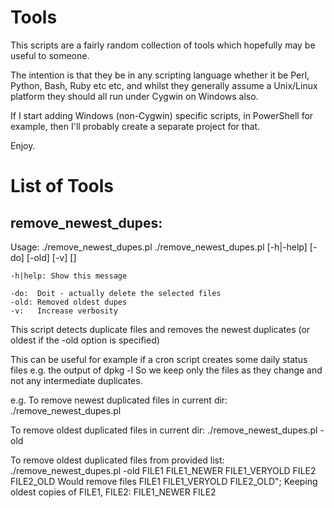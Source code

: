 Tools
=====


This scripts are a fairly random collection of tools which hopefully may be useful to someone.

The intention is that they be in any scripting language whether it be Perl, Python, Bash, Ruby etc etc,
and whilst they generally assume a Unix/Linux platform they should all run under Cygwin on Windows also.

If I start adding Windows (non-Cygwin) specific scripts, in PowerShell for example, then I'll probably create
a separate project for that.

Enjoy.


List of Tools
=============

remove_newest_dupes:
--------------------


Usage: ./remove_newest_dupes.pl
  ./remove_newest_dupes.pl [-h|-help] [-do] [-old] [-v] [<FILES>]

    -h|help: Show this message

    -do:  Doit - actually delete the selected files
    -old: Removed oldest dupes
    -v:   Increase verbosity

This script detects duplicate files and removes the newest duplicates
  (or oldest if the -old option is specified)

This can be useful for example if a cron script creates some daily status files
e.g. the output of dpkg -l
So we keep only the files as they change and not any intermediate duplicates.

e.g.
  To remove newest duplicated files in current dir:
    ./remove_newest_dupes.pl

  To remove oldest duplicated files in current dir:
    ./remove_newest_dupes.pl -old

  To remove oldest duplicated files from provided list:
    ./remove_newest_dupes.pl -old FILE1 FILE1_NEWER FILE1_VERYOLD FILE2 FILE2_OLD
  Would remove files FILE1 FILE1_VERYOLD FILE2_OLD";
  Keeping oldest copies of FILE1, FILE2: FILE1_NEWER FILE2

